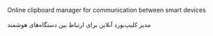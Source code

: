 Online clipboard manager for communication between smart devices<br><br>
مدیر کلیپ‌بورد آنلاین برای ارتباط بین دستگاه‌های هوشمند
